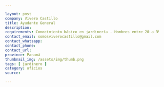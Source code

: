 ```yaml
---

layout: post
company: Vivero Castillo
title: Ayudante General
description: 
requirements: Conocimiento básico en jardinería - Hombres entre 20 a 35 años - Buena ortografía e impecables valores - Experiencia comprobada en ventas o capacidades comunicativas - Disponibilidad para laborar fines de semana y festivos
contact_email: somosviverocastillo@gmail.com
contact_whatsapp:
contact_phone:
contact_url:
province: Panamá
thumbnail_img: /assets/img/thumb.png
tags: [ jardinero ]
category: oficios
source:

---
```


